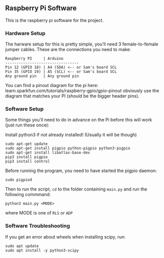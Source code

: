 ## Raspberry Pi Software
This is the raspberry pi software for the project.

### Hardware Setup
The harware setup for this is pretty simple, you'll need 3 female-to-female jumper cables.
These are the connections you need to make:
```
Raspberry PI     | Arduino
---------------------------------
Pin 12 (GPIO 18) | A4 (SDA) <-- or Sam's board SCL
Pin 35 (GPIO 19) | A5 (SCL) <-- or Sam's board SCL
Any ground pin   | Any ground pin
```
You can find a pinout diagram for the pi here: learn.sparkfun.com/tutorials/raspberry-gpio/gpio-pinout obviously use the diagram that matches your PI (should be the bigger header pins).

### Software Setup
Some things you'll need to do in advance on the Pi before this will work (just run these once):

Install python3 if not already installed! (Usually it will be though)
```
sudo apt-get update
sudo apt-get install pigpio python-pigpio python3-pigpio
sudo apt-get install libatlas-base-dev
pip3 install pigpio
pip3 install control
```

Before running the program, you need to have started the pigpio daemon:
```
sudo pigpiod
```

Then to run the script, `cd` to the folder containing `main.py` and run the following commmand:
```
python3 main.py <MODE>
```
where MODE is one of `RLS` or `ADP`

### Software Troubleshooting
If you get an error about wheels when installing scipy, run:
```
sudo apt update
sudo apt install -y python3-scipy
```



